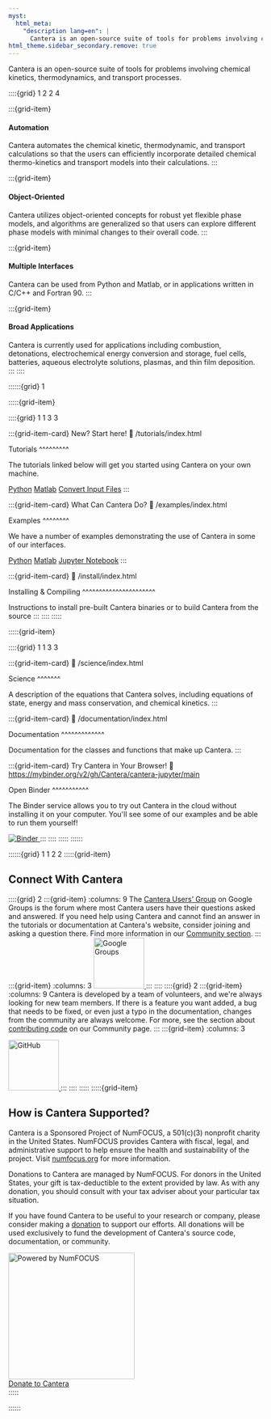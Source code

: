 ```yaml
---
myst:
  html_meta:
    "description lang=en": |
      Cantera is an open-source suite of tools for problems involving chemical kinetics, thermodynamics, and transport processes.
html_theme.sidebar_secondary.remove: true
---
```


<p class="jumbotron-text">Cantera is an open-source suite of tools for problems involving chemical kinetics, thermodynamics, and transport processes.</p>

::::{grid} 1 2 2 4

:::{grid-item}

#### Automation

Cantera automates the chemical kinetic, thermodynamic, and transport calculations so that the users can efficiently incorporate detailed chemical thermo-kinetics and transport models into their calculations.
:::

:::{grid-item}

#### Object-Oriented

Cantera utilizes object-oriented concepts for robust yet flexible phase models, and algorithms are generalized so that users can explore different phase models with minimal changes to their overall code.
:::

:::{grid-item}

#### Multiple Interfaces

Cantera can be used from Python and Matlab, or in applications written in C/C++ and Fortran 90.
:::

:::{grid-item}

#### Broad Applications

Cantera is currently used for applications including combustion, detonations, electrochemical energy conversion and storage, fuel cells, batteries, aqueous electrolyte solutions, plasmas, and thin film deposition.
:::
::::

::::::{grid} 1

:::::{grid-item}

::::{grid} 1 1 3 3

:::{grid-item-card} New? Start here!
:link: /tutorials/index.html

Tutorials
^^^^^^^^^

The tutorials linked below will get you started using Cantera on your own machine.

<a href="/tutorials/python-tutorial.html" class="card-link" title="Python Tutorial">Python</a>
<a href="/tutorials/matlab-tutorial.html" class="card-link" title="Matlab Tutorial">Matlab</a>
<a href="/tutorials/ck2yaml-tutorial.html" class="card-link" title="CK2YAML Tutorial">Convert Input Files</a>
:::

:::{grid-item-card} What Can Cantera Do?
:link: /examples/index.html

Examples
^^^^^^^^

We have a number of examples demonstrating the use of Cantera in some of our interfaces.

<a href="/examples/python/index.html" class="card-link" title="Python Examples">Python</a>
<a href="/examples/matlab/index.html" class="card-link" title="Matlab Examples">Matlab</a>
<a href="/examples/jupyter/index.html" class="card-link" title="Jupyter Notebook Examples">Jupyter Notebook</a>
:::

:::{grid-item-card}
:link: /install/index.html

Installing & Compiling
^^^^^^^^^^^^^^^^^^^^^^

Instructions to install pre-built Cantera binaries or to build Cantera from the source
:::
::::
:::::

:::::{grid-item}

::::{grid} 1 1 3 3

:::{grid-item-card}
:link: /science/index.html

Science
^^^^^^^

A description of the equations that Cantera solves, including equations of state, energy and mass conservation, and chemical kinetics.
:::

:::{grid-item-card}
:link: /documentation/index.html

Documentation
^^^^^^^^^^^^^

Documentation for the classes and functions that make up Cantera.
:::

:::{grid-item-card} Try Cantera in Your Browser!
:link: https://mybinder.org/v2/gh/Cantera/cantera-jupyter/main

Open Binder
^^^^^^^^^^^

The Binder service allows you to try out Cantera in the cloud without installing it on your computer. You'll see some of our examples and be able to run them yourself!

<a href="https://mybinder.org/v2/gh/Cantera/cantera-jupyter/main" rel="nofollow" class="card-link">
<img src="https://mybinder.org/badge_logo.svg" alt="Binder"
data-canonical-src="https://mybinder.org/badge_logo.svg" style="max-width:100%;">
</a>
:::
::::
:::::
::::::

::::::{grid} 1 1 2 2
:::::{grid-item}

<h2 class="text-center" style="magin-bottom: 20px">Connect With Cantera</h2>

::::{grid} 2
:::{grid-item}
:columns: 9
The <a href="https://groups.google.com/forum/#!forum/cantera-users">Cantera Users’ Group</a> on Google Groups is the forum where most Cantera users have their questions asked and answered. If you need help using Cantera and cannot find an answer in the tutorials or documentation at Cantera's website, consider joining and asking a question there. Find more information in our <a href="/community.html#the-cantera-users-group">Community section</a>.
:::
:::{grid-item}
:columns: 3
<a href="https://groups.google.com/forum/#!forum/cantera-users" rel="nofollow">
<img alt="Google Groups" class="align-center" src="/_static/img/Groups_Logo.png" style="width: 100px;">
</a>
:::
::::
::::{grid} 2
:::{grid-item}
:columns: 9
Cantera is developed by a team of volunteers, and we're always looking for new team members. If there is a feature you want added, a bug that needs to be fixed, or even just a typo in the documentation, changes from the community are always welcome. For more, see the section about <a href="/community.html#contributing-code" title="Contributing Code">contributing code</a> on our Community page.
:::
:::{grid-item}
:columns: 3

<a href="https://github.com/Cantera/cantera" rel="nofollow">
<img alt="GitHub" class="align-center" src="/_static/img/Git_Logo.png" style="width: 100px;">
</a>
:::
::::
:::::
:::::{grid-item}

<h2 class="text-center" style="magin-bottom: 20px">How is Cantera Supported?</h2>

Cantera is a Sponsored Project of NumFOCUS, a 501(c)(3) nonprofit charity in the United States. NumFOCUS provides Cantera with fiscal, legal, and administrative support to help ensure the health and sustainability of the project. Visit <a href="https://numfocus.org">numfocus.org</a> for more information.

Donations to Cantera are managed by NumFOCUS. For donors in the United States, your gift is tax-deductible to the extent provided by law. As with any donation, you should consult with your tax adviser about your particular tax situation.

If you have found Cantera to be useful to your research or company, please consider making a <a href="https://numfocus.org/donate-to-cantera" title="Donate to Cantera" rel="nofollow">donation</a> to support our efforts. All donations will be used exclusively to fund the development of Cantera's source code, documentation, or community.

<a href="https://numfocus.org">
<img alt="Powered by NumFOCUS" class="align-center" src="/_static/img/SponsoredProject.png"
style="width: 250px;">
</a>
<div class="text-center">
<a class="btn btn-primary" rel="nofollow" href="https://numfocus.org/donate-to-cantera"
title="Donate to Cantera">
Donate to Cantera
</a>
</div>
:::::

::::::
